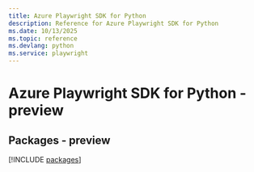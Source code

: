 ```yaml
---
title: Azure Playwright SDK for Python
description: Reference for Azure Playwright SDK for Python
ms.date: 10/13/2025
ms.topic: reference
ms.devlang: python
ms.service: playwright
---
```

# Azure Playwright SDK for Python - preview
## Packages - preview
[!INCLUDE [packages](playwright-index.md)]